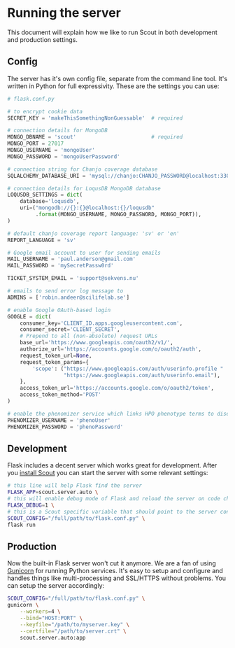 # Running the server

This document will explain how we like to run Scout in both development and production settings.

## Config

The server has it's own config file, separate from the command line tool. It's written in Python for full expressivity. These are the settings you can use:

```python
# flask.conf.py

# to encrypt cookie data
SECRET_KEY = 'makeThisSomethingNonGuessable'  # required

# connection details for MongoDB
MONGO_DBNAME = 'scout'                        # required
MONGO_PORT = 27017
MONGO_USERNAME = 'mongoUser'
MONGO_PASSWORD = 'mongoUserPassword'

# connection string for Chanjo coverage database
SQLALCHEMY_DATABASE_URI = 'mysql://chanjo:CHANJO_PASSWORD@localhost:3306/chanjo'

# connection details for LoqusDB MongoDB database
LOQUSDB_SETTINGS = dict(
    database='loqusdb',
    uri=("mongodb://{}:{}@localhost:{}/loqusdb"
         .format(MONGO_USERNAME, MONGO_PASSWORD, MONGO_PORT)),
)

# default chanjo coverage report language: 'sv' or 'en'
REPORT_LANGUAGE = 'sv'

# Google email account to user for sending emails
MAIL_USERNAME = 'paul.anderson@gmail.com'
MAIL_PASSWORD = 'mySecretPassw0rd'

TICKET_SYSTEM_EMAIL = 'support@sekvens.nu'

# emails to send error log message to
ADMINS = ['robin.andeer@scilifelab.se']

# enable Google OAuth-based login
GOOGLE = dict(
    consumer_key='CLIENT_ID.apps.googleusercontent.com',
    consumer_secret='CLIENT_SECRET',
    # Prepend to all (non-absolute) request URLs
    base_url='https://www.googleapis.com/oauth2/v1/',
    authorize_url='https://accounts.google.com/o/oauth2/auth',
    request_token_url=None,
    request_token_params={
        'scope': ("https://www.googleapis.com/auth/userinfo.profile "
                  "https://www.googleapis.com/auth/userinfo.email"),
    },
    access_token_url='https://accounts.google.com/o/oauth2/token',
    access_token_method='POST'
)

# enable the phenomizer service which links HPO phenotype terms to diseases/genes
PHENOMIZER_USERNAME = 'phenoUser'
PHENOMIZER_PASSWORD = 'phenoPassword'
```

## Development

Flask includes a decent server which works great for development. After you [install Scout](../install.md) you can start the server with some relevant settings:

```bash
# this line will help Flask find the server
FLASK_APP=scout.server.auto \
# this will enable debug mode of Flask and reload the server on code changes
FLASK_DEBUG=1 \
# this is a Scout specific variable that should point to the server config
SCOUT_CONFIG="/full/path/to/flask.conf.py" \
flask run
```

## Production

Now the built-in Flask server won't cut it anymore. We are a fan of using [Gunicorn][gunicorn] for running Python services. It's easy to setup and configure and handles things like multi-processing and SSL/HTTPS without problems. You can setup the server accordingly:

```bash
SCOUT_CONFIG="/full/path/to/flask.conf.py" \
gunicorn \
    --workers=4 \
    --bind="HOST:PORT" \
    --keyfile="/path/to/myserver.key" \
    --certfile="/path/to/server.crt" \
    scout.server.auto:app
```

[gunicorn]: http://gunicorn.org/
